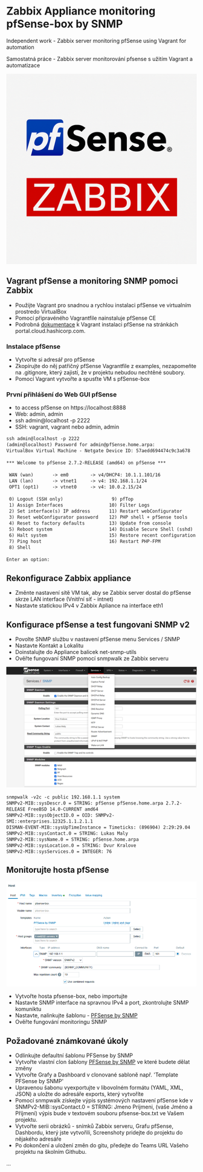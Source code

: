 # Zabbix Appliance monitoring pfSense-box by SNMP

Independent work - Zabbix server monitoring pfSense using Vagrant for automation

Samostatná práce - Zabbix server monitorování pfsense s užitím Vagrant a automatizace

![Vagrant pfSense](./Images/Vagrant-pfSense.png)

## Vagrant pfSense a monitoring SNMP pomoci Zabbix

- Použijte Vagrant pro snadnou a rychlou instalaci pfSense ve virtualním prostredo VirtualBox
- Pomocí připravéného Vagrantfile nainstaluje pfSense CE
- Podrobná [dokumentace](https://portal.cloud.hashicorp.com/vagrant/discover/cs-c4300/pfsense) k Vagrant instalaci pfSense na stránkách portal.cloud.hashicorp.com.

### Instalace pfSense

- Vytvořte si adresář pro pfSense
- Zkopírujte do něj patřičný pfSense Vagrantfile z examples, nezapomeňte na .gitignore, který zajistí, že v projektu nebudou nechtěné soubory.
- Pomocí Vagrant vytvořte a spusťte VM s pfSense-box

### První přihlášení do Web GUI pfSense

- to access pfSense on https://localhost:8888
- Web: admin, admin
- ssh admin@localhost -p 2222
- SSH: vagrant, vagrant nebo admin, admin

```console
ssh admin@localhost -p 2222
(admin@localhost) Password for admin@pfSense.home.arpa:
VirtualBox Virtual Machine - Netgate Device ID: 57aedd694474c9c3a678

*** Welcome to pfSense 2.7.2-RELEASE (amd64) on pfSense ***

 WAN (wan)       -> em0        -> v4/DHCP4: 10.1.1.101/16
 LAN (lan)       -> vtnet1     -> v4: 192.168.1.1/24
 OPT1 (opt1)     -> vtnet0     -> v4: 10.0.2.15/24

 0) Logout (SSH only)                  9) pfTop
 1) Assign Interfaces                 10) Filter Logs
 2) Set interface(s) IP address       11) Restart webConfigurator
 3) Reset webConfigurator password    12) PHP shell + pfSense tools
 4) Reset to factory defaults         13) Update from console
 5) Reboot system                     14) Disable Secure Shell (sshd)
 6) Halt system                       15) Restore recent configuration
 7) Ping host                         16) Restart PHP-FPM
 8) Shell

Enter an option: 
```

## Rekonfigurace Zabbix appliance

- Změnte nastavení sítě VM tak, aby se Zabbix server dostal do pfSense skrze LAN interface (Vnitřní síť - intnet)
- Nastavte statickou IPv4 v Zabbix Apliance na interface eth1

## Konfigurace pfSense a test fungovani SNMP v2

- Povolte SNMP službu v nastavení pfSense menu Services / SNMP
- Nastavte Kontakt a Lokalitu
- Doinstalujte do Appliance balicek net-snmp-utils 
- Ověřte fungovaní SNMP pomocí snmpwalk ze Zabbix serveru

![pfSense SNMP](./Images/pfsense-box-SNMP.PNG)

```console
snmpwalk -v2c -c public 192.168.1.1 system
SNMPv2-MIB::sysDescr.0 = STRING: pfSense pfSense.home.arpa 2.7.2-RELEASE FreeBSD 14.0-CURRENT amd64
SNMPv2-MIB::sysObjectID.0 = OID: SNMPv2-SMI::enterprises.12325.1.1.2.1.1
DISMAN-EVENT-MIB::sysUpTimeInstance = Timeticks: (896904) 2:29:29.04
SNMPv2-MIB::sysContact.0 = STRING: Lukas Maly
SNMPv2-MIB::sysName.0 = STRING: pfSense.home.arpa
SNMPv2-MIB::sysLocation.0 = STRING: Dvur Kralove
SNMPv2-MIB::sysServices.0 = INTEGER: 76
```

## Monitorujte hosta pfSense

![Zabbix SNMP](./Images/Zabbix-SNMP-Interface.PNG)

- Vytvořte hosta pfsense-box, nebo importujte
- Nastavte SNMP interface na spravnou IPv4 a port, zkontrolujte SNMP komuniktu
- Nastavte, nalinkujte šablonu - [PFSense by SNMP](https://git.zabbix.com/projects/ZBX/repos/zabbix/browse/templates/app/pfsense_snmp)
- Ověřte fungování monitoringu SNMP

## Požadované známkované úkoly

- Odlinkujte defaultní šablonu PFSense by SNMP
- Vytvořte vlastní clon šablony [PFSense by SNMP](https://git.zabbix.com/projects/ZBX/repos/zabbix/browse/templates/app/pfsense_snmp) ve které budete dělat změny
- Vytvořte Grafy a Dashboard v clonované sabloně např. 'Template PFSense by SNMP'
- Upravenou šabonu vyexportujte v libovolném formátu (YAML, XML, JSON) a uložte do adresáře exports, který vytvoříte
- Pomocí snmpwalk získejte výpis systémových nastavení pfSense kde v SNMPv2-MIB::sysContact.0 = STRING: Jmeno Prijmeni, (vaše Jméno a Příjmení) výpis bude v textovém souboru pfsense-box.txt ve Vašem projektu.
- Vytvořte serii obrázků - snímků Zabbix serveru, Grafu pfSense, Dashbordu, který jste vytvořili, Screenshoty pridejte do projektu do nějakého adresáře
- Po dokončení a uložení změn do gitu, předejte do Teams URL Vašeho projektu na školním Githubu.

...
